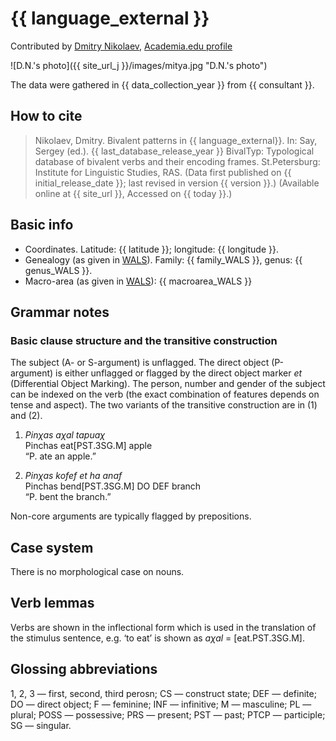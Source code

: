 # {{ language_external }}
Contributed by [Dmitry Nikolaev](https://dnikolaev.com), [Academia.edu profile](https://su-se.academia.edu/DmitryNikolaev)

![D.N.'s photo]({{ site_url_j }}/images/mitya.jpg "D.N.'s photo")

The data were gathered in {{ data_collection_year }} from {{ consultant }}.

## How to cite
> Nikolaev, Dmitry. Bivalent patterns in {{ language_external}}. In: Say, Sergey (ed.). {{ last_database_release_year }} BivalTyp: Typological database of bivalent verbs and their encoding frames. St.Petersburg: Institute for Linguistic Studies, RAS. (Data first published on {{ initial_release_date }}; last revised in version {{ version }}.) (Available online at {{ site_url }}, Accessed on {{ today }}.)

## Basic info
- Coordinates. Latitude: {{ latitude }}; longitude: {{ longitude }}.
- Genealogy (as given in [WALS](https://wals.info/)). Family: {{ family_WALS }}, genus: {{ genus_WALS }}.
- Macro-area (as given in [WALS](https://wals.info/)): {{ macroarea_WALS }}

## Grammar notes

### Basic clause structure and the transitive construction
The subject (A- or S-argument) is unflagged. The direct object (P-argument) is either unflagged or flagged by the direct object marker *et* (Differential Object Marking). The person, number and gender of the subject can be indexed on the verb (the exact combination of features depends on tense and aspect). The two variants of the transitive construction are in (1) and (2).

1. *Pinχas aχal tapuaχ*  
Pinchas eat[PST.3SG.M] apple  
“P. ate an apple.”

2. *Pinχas kofef et ha anaf*  
Pinchas bend[PST.3SG.M] DO DEF branch  
“P. bent the branch.”

Non-core arguments are typically flagged by prepositions.

## Case system
There is no morphological case on nouns.

## Verb lemmas
Verbs are shown in the inflectional form which is used in the translation of the stimulus sentence, e.g. ‘to eat’ is shown as *aχal* = [eat.PST.3SG.M].

## Glossing abbreviations
1, 2, 3 — first, second, third perosn; CS — construct state; DEF — definite; DO — direct object; F — feminine; INF — infinitive; M — masculine; PL — plural; POSS — possessive; PRS — present; PST — past; PTCP — participle; SG — singular.
